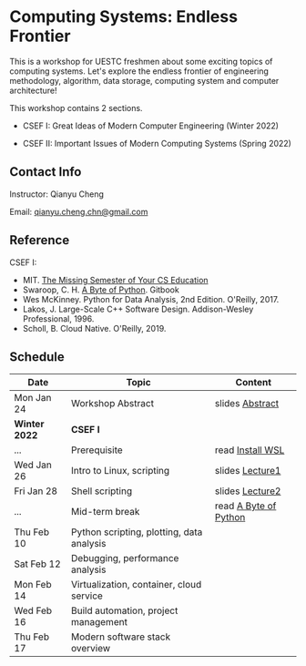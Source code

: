 # Computing Systems: Endless Frontier

This is a workshop for UESTC freshmen about some exciting topics of computing systems. Let's explore the endless frontier of engineering methodology, algorithm, data storage, computing system and computer architecture!

This workshop contains 2 sections.

- CSEF I: Great Ideas of Modern Computer Engineering (Winter 2022)

- CSEF II: Important Issues of Modern Computing Systems (Spring 2022)

## Contact Info

Instructor: Qianyu Cheng

Email: qianyu.cheng.chn@gmail.com

## Reference

CSEF I:

- MIT. [The Missing Semester of Your CS Education](https://missing.csail.mit.edu/)
- Swaroop, C. H. [A Byte of Python](https://python.swaroopch.com/). Gitbook
- Wes McKinney. Python for Data Analysis, 2nd Edition. O'Reilly, 2017.
- Lakos, J. Large-Scale C++ Software Design. Addison-Wesley Professional, 1996.
- Scholl, B. Cloud Native. O'Reilly, 2019.

## Schedule

| Date            | Topic                                     | Content                                                      |
| --------------- | ----------------------------------------- | ------------------------------------------------------------ |
| Mon Jan 24      | Workshop Abstract                         | slides [Abstract](./slides/abstract.pdf)                     |
| **Winter 2022** | **CSEF I**                                |                                                              |
| ...             | Prerequisite                              | read [Install WSL](https://docs.microsoft.com/zh-cn/windows/wsl/install) |
| Wed Jan 26      | Intro to Linux, scripting                 | slides [Lecture1](./slides/p1/lecture1.pdf)                  |
| Fri Jan 28      | Shell scripting                           | slides [Lecture2](./slides/p1/lecture2.pdf)                  |
| ...             | Mid-term break                            | read [A Byte of Python](https://python.swaroopch.com/)       |
| Thu Feb 10      | Python scripting, plotting, data analysis |                                                              |
| Sat Feb 12      | Debugging, performance analysis           |                                                              |
| Mon Feb 14      | Virtualization, container, cloud service  |                                                              |
| Wed Feb 16      | Build automation, project management      |                                                              |
| Thu Feb 17      | Modern software stack overview            |                                                              |

